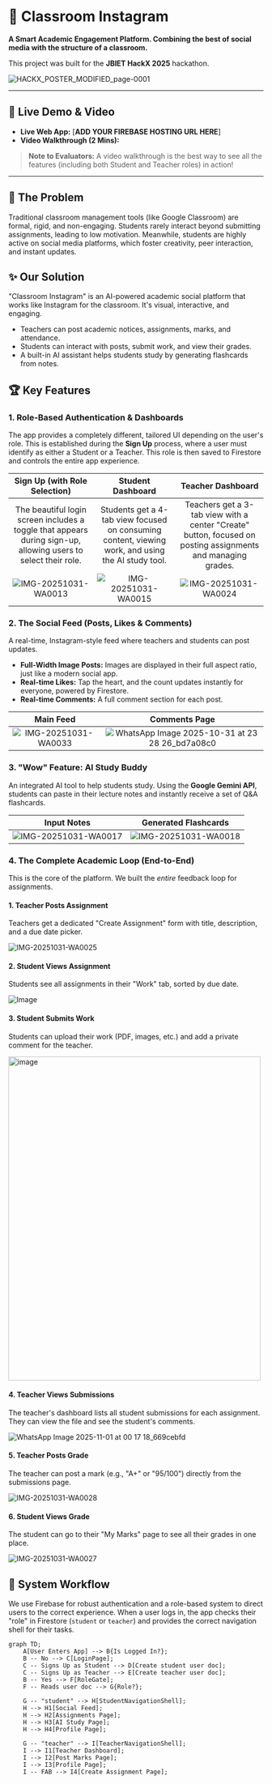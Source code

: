 # 📸 Classroom Instagram

**A Smart Academic Engagement Platform. Combining the best of social media with the structure of a classroom.**

This project was built for the **JBIET HackX 2025** hackathon.

![HACKX_POSTER_MODIFIED_page-0001](https://github.com/user-attachments/assets/1755a87f-ffc4-4924-9add-e60e3afb1d8a)


---

## 🚀 Live Demo & Video

* **Live Web App:** [**ADD YOUR FIREBASE HOSTING URL HERE**]
* **Video Walkthrough (2 Mins):**



> **Note to Evaluators:** A video walkthrough is the best way to see all the features (including both Student and Teacher roles) in action!

---

## 🎯 The Problem

Traditional classroom management tools (like Google Classroom) are formal, rigid, and non-engaging. Students rarely interact beyond submitting assignments, leading to low motivation. Meanwhile, students are highly active on social media platforms, which foster creativity, peer interaction, and instant updates.

## ✨ Our Solution

"Classroom Instagram" is an AI-powered academic social platform that works like Instagram for the classroom. It's visual, interactive, and engaging.

* Teachers can post academic notices, assignments, marks, and attendance.
* Students can interact with posts, submit work, and view their grades.
* A built-in AI assistant helps students study by generating flashcards from notes.

## 🏆 Key Features

### 1. Role-Based Authentication & Dashboards

The app provides a completely different, tailored UI depending on the user's role. This is established during the **Sign Up** process, where a user must identify as either a Student or a Teacher. This role is then saved to Firestore and controls the entire app experience.

| **Sign Up (with Role Selection)** | **Student Dashboard** | **Teacher Dashboard** |
| :---: | :---: | :---: |
| The beautiful login screen includes a toggle that appears during sign-up, allowing users to select their role. | Students get a 4-tab view focused on consuming content, viewing work, and using the AI study tool. | Teachers get a 3-tab view with a center "Create" button, focused on posting assignments and managing grades. |
| ![IMG-20251031-WA0013](https://github.com/user-attachments/assets/f745b029-74aa-4723-940a-c7d189de7b4a) | ![IMG-20251031-WA0015](https://github.com/user-attachments/assets/610607d1-9312-4e1e-89e0-f5b9f7366ac5) | ![IMG-20251031-WA0024](https://github.com/user-attachments/assets/f93e5b6e-9164-419d-bd8d-3f908df06dd6) |

### 2. The Social Feed (Posts, Likes & Comments)

A real-time, Instagram-style feed where teachers and students can post updates.

* **Full-Width Image Posts:** Images are displayed in their full aspect ratio, just like a modern social app.
* **Real-time Likes:** Tap the heart, and the count updates instantly for everyone, powered by Firestore.
* **Real-time Comments:** A full comment section for each post.

| **Main Feed** | **Comments Page** |
| :---: | :---: |
| ![IMG-20251031-WA0033](https://github.com/user-attachments/assets/8712fc85-6e5a-4880-89d6-59b6419c6fa5)  |  ![WhatsApp Image 2025-10-31 at 23 28 26_bd7a08c0](https://github.com/user-attachments/assets/7f570a4c-1823-411c-a872-52138813a5e2)  |

### 3. "Wow" Feature: AI Study Buddy

An integrated AI tool to help students study. Using the **Google Gemini API**, students can paste in their lecture notes and instantly receive a set of Q&A flashcards.

| **Input Notes** | **Generated Flashcards** |
| :---: | :---: |
| ![IMG-20251031-WA0017](https://github.com/user-attachments/assets/7d5a0dfa-6935-4091-aa65-ee21557399fd) | ![IMG-20251031-WA0018](https://github.com/user-attachments/assets/045bcd75-afbb-4e70-bbfc-1d2f51a3bd03) |

### 4. The Complete Academic Loop (End-to-End)

This is the core of the platform. We built the *entire* feedback loop for assignments.

#### 1. Teacher Posts Assignment
Teachers get a dedicated "Create Assignment" form with title, description, and a due date picker.

![IMG-20251031-WA0025](https://github.com/user-attachments/assets/05646167-ceb5-4b54-b35c-4a50b5d1ebab)


#### 2. Student Views Assignment
Students see all assignments in their "Work" tab, sorted by due date. 

![Image](https://github.com/user-attachments/assets/0aff0e30-573b-4a1e-ba13-df40ebfccd27)


#### 3. Student Submits Work
Students can upload their work (PDF, images, etc.) and add a private comment for the teacher. 

<img width="498" height="640" alt="image" src="https://github.com/user-attachments/assets/ef392b80-d8a5-4af8-bc9e-9f43a4cc07c5" />


#### 4. Teacher Views Submissions
The teacher's dashboard lists all student submissions for each assignment. They can view the file and see the student's comments. 

![WhatsApp Image 2025-11-01 at 00 17 18_669cebfd](https://github.com/user-attachments/assets/d057f255-c287-47c2-800a-26b4837dac6d)


#### 5. Teacher Posts Grade
The teacher can post a mark (e.g., "A+" or "95/100") directly from the submissions page.

![IMG-20251031-WA0028](https://github.com/user-attachments/assets/2db9fc6e-e6d4-45a9-aa0b-d6a2070a8485)



#### 6. Student Views Grade
The student can go to their "My Marks" page to see all their grades in one place.

![IMG-20251031-WA0027](https://github.com/user-attachments/assets/b5b2e8e0-696d-4747-bcfd-6cdaa714b13c)



## 🔄 System Workflow

We use Firebase for robust authentication and a role-based system to direct users to the correct experience. When a user logs in, the app checks their "role" in Firestore (`student` or `teacher`) and provides the correct navigation shell for their tasks.

```mermaid
graph TD;
    A[User Enters App] --> B{Is Logged In?};
    B -- No --> C[LoginPage];
    C -- Signs Up as Student --> D[Create student user doc];
    C -- Signs Up as Teacher --> E[Create teacher user doc];
    B -- Yes --> F[RoleGate];
    F -- Reads user doc --> G{Role?};
    
    G -- "student" --> H[StudentNavigationShell];
    H --> H1[Social Feed];
    H --> H2[Assignments Page];
    H --> H3[AI Study Page];
    H --> H4[Profile Page];
    
    G -- "teacher" --> I[TeacherNavigationShell];
    I --> I1[Teacher Dashboard];
    I --> I2[Post Marks Page];
    I --> I3[Profile Page];
    I -- FAB --> I4[Create Assignment Page];
